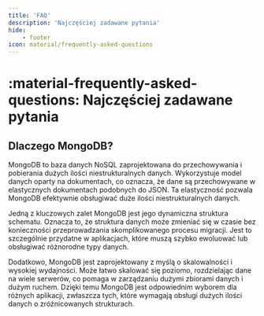 ```yaml
---
title: 'FAQ'
description: 'Najczęściej zadawane pytania'
hide:
    - footer
icon: material/frequently-asked-questions
---
```

# :material-frequently-asked-questions: Najczęściej zadawane pytania

## Dlaczego MongoDB?

MongoDB to baza danych NoSQL zaprojektowana do przechowywania i pobierania dużych ilości niestrukturalnych danych. Wykorzystuje model danych oparty na dokumentach, co oznacza, że dane są przechowywane w elastycznych dokumentach podobnych do JSON. Ta elastyczność pozwala MongoDB efektywnie obsługiwać duże ilości niestrukturalnych danych.

Jedną z kluczowych zalet MongoDB jest jego dynamiczna struktura schematu. Oznacza to, że struktura danych może zmieniać się w czasie bez konieczności przeprowadzania skomplikowanego procesu migracji. Jest to szczególnie przydatne w aplikacjach, które muszą szybko ewoluować lub obsługiwać różnorodne typy danych.

Dodatkowo, MongoDB jest zaprojektowany z myślą o skalowalności i wysokiej wydajności. Może łatwo skalować się poziomo, rozdzielając dane na wiele serwerów, co pomaga w zarządzaniu dużymi zbiorami danych i dużym ruchem. Dzięki temu MongoDB jest odpowiednim wyborem dla różnych aplikacji, zwłaszcza tych, które wymagają obsługi dużych ilości danych o zróżnicowanych strukturach.